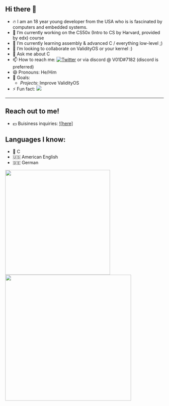 ## Hi there 👋

- 🔥 I am an 18 year young developer from the USA who is is fascinated by computers and embedded systems.
- 🔭 I’m currently working on the CS50x (Intro to CS by Harvard, provided by edx) course
- 🌱 I’m currently learning assembly & advanced C / everything low-level ;) 
- 👯 I’m looking to collaborate on ValidityOS or your kernel :)
- 💬 Ask me about C
- 📫 How to reach me: [![Twitter][1.2]][1] or via discord @ V01D#7182 (discord is preferred) 
- 😄 Pronouns: He/Him
- 🏁 Goals:
  - *Projects*: Improve ValidityOS
- ⚡ Fun fact:  ![](https://komarev.com/ghpvc/?username=V01D-NULL)

<hr>

## Reach out to me!
- 💵 Buisiness inquiries: [![here]][2]


## Languages I know:
- 👴 C
- 🇺🇸 American English
- 🇩🇪 German

<!-- This will place the images next to eachother -->
<a href="#">
  <img align="center" src="https://github-readme-stats.vercel.app/api/top-langs/?username=V01D-NULL&layout=compact" width="333" />
</a>
<a href="#">
  <img align="center" src="https://github-readme-stats.vercel.app/api?username=V01D-NULL&show_icons=true" width="400"/>
</a>

<!-- Icons -->
[1.2]: http://i.imgur.com/wWzX9uB.png (twitter icon without padding)

<!-- All sorts of links -->
[1]: https://twitter.com/V01D29149027
[2]: mailto:timstert23@gmail.com
